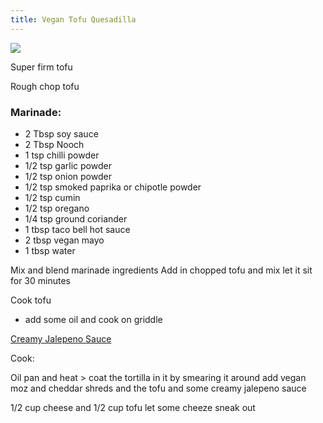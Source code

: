 ```yaml
---
title: Vegan Tofu Quesadilla
---
```

![](/images/Pasted%20image%2020241021094000.png)

Super firm tofu

Rough chop tofu

### Marinade:
- 2 Tbsp soy sauce
- 2 Tbsp Nooch
- 1 tsp chilli powder
- 1/2 tsp garlic powder
- 1/2 tsp onion powder
- 1/2 tsp smoked paprika or chipotle powder
- 1/2 tsp cumin
- 1/2 tsp oregano
- 1/4 tsp ground coriander
- 1 tbsp taco bell hot sauce
- 2 tbsp vegan mayo
- 1 tbsp water

Mix and blend marinade ingredients
Add in chopped tofu and mix
let it sit for 30 minutes

Cook tofu
- add some oil and cook on griddle

[Creamy Jalepeno Sauce](Creamy%20Jalepeno%20Sauce.md)

Cook:

Oil pan and heat > coat the tortilla in it by smearing it around
add vegan moz and cheddar shreds and the tofu and some creamy jalepeno sauce

1/2 cup cheese and 1/2 cup tofu
let some cheeze sneak out
